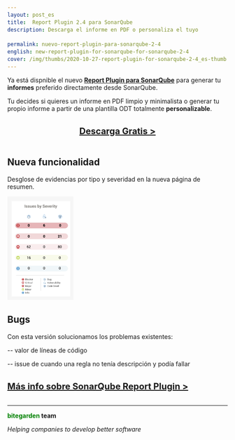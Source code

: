 ```yaml
---
layout: post_es
title:  Report Plugin 2.4 para SonarQube
description: Descarga el informe en PDF o personaliza el tuyo

permalink: nuevo-report-plugin-para-sonarqube-2-4
english: new-report-plugin-for-sonarqube-for-sonarqube-2-4
cover: /img/thumbs/2020-10-27-report-plugin-for-sonarqube-2-4_es-thumb.jpg
---
```


Ya está dispnible el nuevo [**Report Plugin para SonarQube**](/es/sonarqube-report) para generar tu **informes** preferido directamente desde SonarQube. 

Tu decides si quieres un informe en PDF limpio y minimalista o generar tu propio informe a partir de una plantilla ODT totalmente **personalizable**.
<br>
<br>
<center><a href="/es/sonarqube-report-trial-form" class="btn btn-primary btn-call-to-action fancybox" style="font-weight:bold;font-size:20px">Descarga Gratis ></a></center>
<br>


## Nueva funcionalidad 

Desglose de evidencias por tipo y severidad en la nueva página de resumen.

<img src="/img/posts/2020-10-27-report-plugin-for-sonarqube-2-4-view.png" width="30%" alt="Nueva vista">

## Bugs

Con esta versión solucionamos los problemas existentes:

-- valor de líneas de código

-- issue de cuando una regla no tenía descripción y podía fallar

<br/>
<a href="/es/sonarqube-report" class="btn btn-primary btn-call-to-action fancybox" style="font-weight:bold;font-size:20px">Más info sobre SonarQube Report Plugin > </a>
<br>

<br>

---
**<span style="color: green">bitegarden</span> team**

_Helping companies to develop better software_

